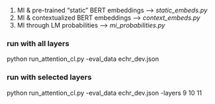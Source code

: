 1. MI & pre-trained “static” BERT embeddings --> *static_embeds.py*
2. MI & contextualized BERT embeddings --> *context_embeds.py*
3. MI through LM probabilities --> *mi_probabilities.py*

### run with all layers
python run_attention_cl.py -eval_data echr_dev.json 

### run with selected layers 
python run_attention_cl.py -eval_data echr_dev.json -layers 9 10 11
